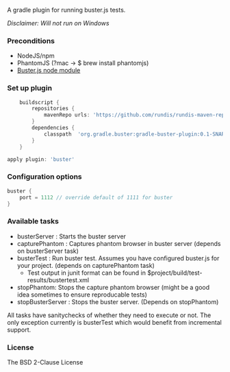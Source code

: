 A gradle plugin for running buster.js tests.

_Disclaimer: Will not run on Windows_


### Preconditions
* NodeJS/npm
* PhantomJS (?mac -> $ brew install phantomjs)
* [Buster.js node module](http://busterjs.org/docs/getting-started/)



### Set up plugin
```groovy
	buildscript {
	    repositories {
	        mavenRepo urls: 'https://github.com/rundis/rundis-maven-repo/raw/master/'
	    }
	    dependencies {
	        classpath  'org.gradle.buster:gradle-buster-plugin:0.1-SNAPSHOT'
	    }
	}

apply plugin: 'buster'
```

### Configuration options
```groovy
buster {
	port = 1112 // override default of 1111 for buster
}
```


### Available tasks
* busterServer : Starts the buster server
* capturePhantom : Captures phantom browser in buster server (depends on busterServer task)
* busterTest : Run buster test. Assumes you have configured buster.js for your project. (depends on capturePhantom task)
    * Test output in junit format can be found in $project/build/test-results/bustertest.xml
* stopPhantom: Stops the capture phantom browser (might be a good idea sometimes to ensure reproducable tests)
* stopBusterServer : Stops the buster server. (Depends on stopPhantom)

All tasks have sanitychecks of whether they need to execute or not.
The only exception currently is busterTest which would benefit from incremental support.

### License
The BSD 2-Clause License
